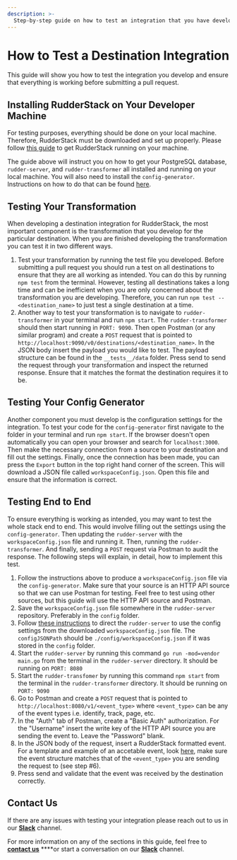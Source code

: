 ```yaml
---
description: >-
  Step-by-step guide on how to test an integration that you have developed and are looking to contribute.
---
```


# How to Test a Destination Integration

This guide will show you how to test the integration you develop and ensure that everything is working before submitting a pull request.

## Installing RudderStack on Your Developer Machine

For testing purposes, everything should be done on your local machine. Therefore, RudderStack must be downloaded and set up properly. Please follow [this guide](https://docs.rudderstack.com/get-started/installing-and-setting-up-rudderstack/developer-machine-setup) to get RudderStack running on your machine.

The guide above will instruct you on how to get your PostgreSQL database, `rudder-server`, and `rudder-transformer` all installed and running on your local machine. You will also need to install the `config-generator`. Instructions on how to do that can be found [here](https://docs.rudderstack.com/get-started/config-generator#setting-up-the-config-generator).

## Testing Your Transformation

When developing a destination integration for RudderStack, the most important component is the transformation that you develop for the particular destination. When you are finished developing the transformation you can test it in two different ways.
1. Test your transformation by running the test file you developed. Before submitting a pull request you should run a test on all destinations to ensure that they are all working as intended. You can do this by running `npm test` from the terminal. However, testing all destinations takes a long time and can be inefficient when you are only concerned about the transformation you are developing. Therefore, you can run `npm test -- <destination_name>` to just test a single destination at a time.
2. Another way to test your transformation is to navigate to `rudder-transformer` in your terminal and run `npm start`. The `rudder-transformer` should then start running in `PORT: 9090`. Then open Postman (or any similar program) and create a `POST` request that is pointed to `http://localhost:9090/v0/destinations/<destination_name>`. In the JSON body insert the payload you would like to test. The payload structure can be found in the `__tests__/data` folder. Press send to send the request through your transformation and inspect the returned response. Ensure that it matches the format the destination requires it to be.

## Testing Your Config Generator

Another component you must develop is the configuration settings for the integration. To test your code for the `config-generator` first navigate to the folder in your terminal and run `npm start`. If the browser doesn't open automatically you can open your browser and search for `localhost:3000`. Then make the necessary connection from a source to your destination and fill out the settings. Finally, once the connection has been made, you can press the `Export` button in the top right hand corner of the screen. This will download a JSON file called `workspaceConfig.json`. Open this file and ensure that the information is correct.

## Testing End to End

To ensure everything is working as intended, you may want to test the whole stack end to end. This would involve filling out the settings using the `config-generator`. Then updating the `rudder-server` with the `workspaceConfig.json` file and running it. Then, running the `rudder-transformer`. And finally, sending a `POST` request via Postman to audit the response. The following steps will explain, in detail, how to implement this test.

1. Follow the instructions above to produce a `workspaceConfig.json` file via the `config-generator`. Make sure that your source is an HTTP API source so that we can use Postman for testing. Feel free to test using other sources, but this guide will use the HTTP API source and Postman.
2. Save the `workspaceConfig.json` file somewhere in the `rudder-server` repository. Preferably in the `config` folder.
3. Follow [these instructions](https://docs.rudderstack.com/get-started/config-generator#developer-machine-setup) to direct the `rudder-server` to use the config settings from the downloaded `workspaceConfig.json` file. The `configJSONPath` should be `./config/workspaceConfig.json` if it was stored in the `config` folder.
4. Start the `rudder-server` by running this command `go run -mod=vendor main.go` from the terminal in the `rudder-server` directory. It should be running on `PORT: 8080`
5. Start the `rudder-transfomer` by running this command `npm start` from the terminal in the `rudder-transformer` directory. It should be running on `PORT: 9090`
6. Go to Postman and create a `POST` request that is pointed to `http://localhost:8080/v1/<event_type>` where `<event_type>` can be any of the event types i.e. identify, track, page, etc.
7. In the "Auth" tab of Postman, create a "Basic Auth" authorization. For the "Username" insert the write key of the HTTP API source you are sending the event to. Leave the "Password" blank.
8. In the JSON body of the request, insert a RudderStack formatted event. For a template and example of an accetable event, look [here](https://docs.rudderstack.com/rudderstack-api-spec/http-api-specification#6-identify), make sure the event structure matches that of the `<event_type>` you are sending the request to (see step #6).
9. Press send and validate that the event was received by the destination correctly.

## Contact Us

If there are any issues with testing your integration please reach out to us in our [**Slack**](https://resources.rudderstack.com/join-rudderstack-slack) channel.

For more information on any of the sections in this guide, feel free to [**contact us**](mailto:%20docs@rudderstack.com) ****or start a conversation on our [**Slack**](https://resources.rudderstack.com/join-rudderstack-slack) channel.

